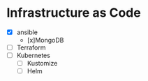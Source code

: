 # Infrastructure as Code
- [x] ansible
  - [x]MongoDB
- [ ] Terraform
- [ ] Kubernetes
  - [ ] Kustomize
  - [ ] Helm
